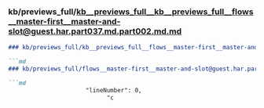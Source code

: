 ### kb/previews_full/kb__previews_full__kb__previews_full__flows__master-first__master-and-slot@guest.har.part037.md.part002.md.md

```md
### kb/previews_full/kb__previews_full__flows__master-first__master-and-slot@guest.har.part037.md.part002.md

```md
### kb/previews_full/flows__master-first__master-and-slot@guest.har.part037.md (part 002)

```md
                      "lineNumber": 0,
                            "c
```

```

```

```
